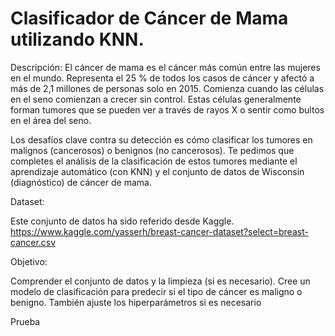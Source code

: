 # Clasificador de Cáncer de Mama utilizando KNN.

Descripción: El cáncer de mama es el cáncer más común entre las mujeres en el mundo. Representa el 25 % de todos los casos de cáncer y afectó a más de 2,1 millones de personas solo en 2015. Comienza cuando las células en el seno comienzan a crecer sin control. Estas células generalmente forman tumores que se pueden ver a través de rayos X o sentir como bultos en el área del seno.

Los desafíos clave contra su detección es cómo clasificar los tumores en malignos (cancerosos) o benignos (no cancerosos). Te pedimos que completes el análisis de la clasificación de estos tumores mediante el aprendizaje automático (con KNN) y el conjunto de datos de Wisconsin (diagnóstico) de cáncer de mama.

Dataset:

Este conjunto de datos ha sido referido desde Kaggle. https://www.kaggle.com/yasserh/breast-cancer-dataset?select=breast-cancer.csv

Objetivo:

Comprender el conjunto de datos y la limpieza (si es necesario).
Cree un modelo de clasificación para predecir si el tipo de cáncer es maligno o benigno.
También ajuste los hiperparámetros si es necesario

Prueba
